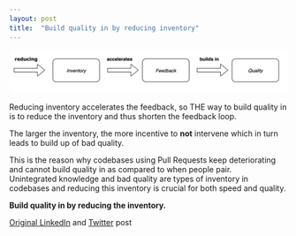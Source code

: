 ```yaml
---
layout: post
title:  "Build quality in by reducing inventory"
---
```

![build quality in](/assets/images/build-quality-in.png)

Reducing inventory accelerates the feedback, so THE way to build quality in is to reduce the inventory and thus shorten the feedback loop.

The larger the inventory, the more incentive to __not__ intervene which in turn leads to build up of bad quality.

This is the reason why codebases using Pull Requests keep deteriorating and cannot build quality in as compared to when people pair.  
Unintegrated knowledge and bad quality are types of inventory in codebases and reducing this inventory is crucial for both speed and quality.

__Build quality in by reducing the inventory.__

[Original LinkedIn](https://www.linkedin.com/feed/update/urn:li:activity:6621508222773706752/) and [Twitter](https://twitter.com/d_stepanovic/status/1205445511597187073) post